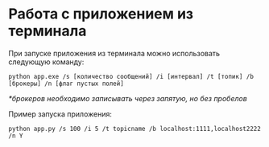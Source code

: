 <h1>Работа с приложением из терминала</h1>

При запуске приложения из терминала можно использовать следующую команду:

```shell
python app.exe /s [количество сообщений] /i [интервал] /t [топик] /b [брокеры] /n [флаг пустых полей] 
```

<i>*брокеров необходимо записывать через запятую, но без пробелов</i>

Пример запуска приложения:

```shell
python app.py /s 100 /i 5 /t topicname /b localhost:1111,localhost2222 /n Y
```